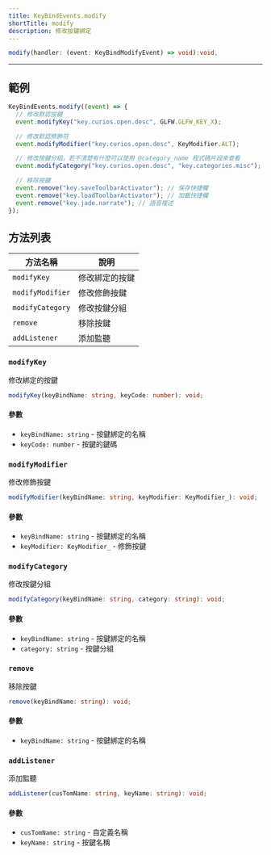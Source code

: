 ```yaml
---
title: KeyBindEvents.modify
shortTitle: modify
description: 修改按鍵綁定
---
```


```ts title="@at startup"
modify(handler: (event: KeyBindModifyEvent) => void):void,
```

---

## 範例

```js title="startup_scripts/KeyBindJS.js"
KeyBindEvents.modify((event) => {
  // 修改默認按鍵
  event.modifyKey("key.curios.open.desc", GLFW.GLFW_KEY_X);

  // 修改默認修飾符
  event.modifyModifier("key.curios.open.desc", KeyModifier.ALT);

  // 修改按鍵分組，若不清楚有什麼可以使用 @category_name 程式碼片段來查看
  event.modifyCategory("key.curios.open.desc", "key.categories.misc");

  // 移除按鍵
  event.remove("key.saveToolbarActivator"); // 保存快捷欄
  event.remove("key.loadToolbarActivator"); // 加載快捷欄
  event.remove("key.jade.narrate"); // 語音複述
});
```

## 方法列表

| 方法名稱         | 說明           |
| ---------------- | -------------- |
| `modifyKey`      | 修改綁定的按鍵 |
| `modifyModifier` | 修改修飾按鍵   |
| `modifyCategory` | 修改按鍵分組   |
| `remove`         | 移除按鍵       |
| `addListener`    | 添加監聽       |

### `modifyKey`

修改綁定的按鍵

```ts
modifyKey(keyBindName: string, keyCode: number): void;
```

#### 參數

- `keyBindName: string` - 按鍵綁定的名稱
- `keyCode: number` - 按鍵的鍵碼

### `modifyModifier`

修改修飾按鍵

```ts
modifyModifier(keyBindName: string, keyModifier: KeyModifier_): void;
```

#### 參數

- `keyBindName: string` - 按鍵綁定的名稱
- `keyModifier: KeyModifier_` - 修飾按鍵

### `modifyCategory`

修改按鍵分組

```ts
modifyCategory(keyBindName: string, category: string): void;
```

#### 參數

- `keyBindName: string` - 按鍵綁定的名稱
- `category: string` - 按鍵分組

### `remove`

移除按鍵

```ts
remove(keyBindName: string): void;
```

#### 參數

- `keyBindName: string` - 按鍵綁定的名稱

### `addListener`

添加監聽

```ts
addListener(cusTomName: string, keyName: string): void;
```

#### 參數

- `cusTomName: string` - 自定義名稱
- `keyName: string` - 按鍵名稱
